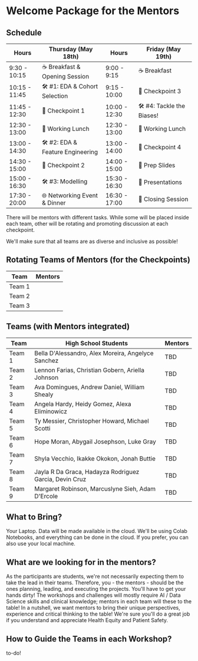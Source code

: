 # Welcome Package for the Mentors

## Schedule

| **Hours** | **Thursday (May 18th)** | **Hours** | **Friday (May 19th)** |
|-------|------------------|-------|----------------|
| 9:30 - 10:15  | ☕ Breakfast & Opening Session |  9:00 - 9:15 | ☕ Breakfast |
| 10:15 - 11:45 | 🛠️ #1: EDA & Cohort Selection | 9:15 - 10:00 | 🚩 Checkpoint 3 |
| 11:45 - 12:30 | 🚩 Checkpoint 1  | 10:00 - 12:30 | 🛠️ #4: Tackle the Biases! |
| 12:30 - 13:00 | 🍔 Working Lunch | 12:30 - 13:00 | 🍕 Working Lunch |
| 13:00 - 14:30 | 🛠️ #2: EDA & Feature Engineering | 13:00 - 14:00 | 🚩 Checkpoint 4 |
| 14:30 - 15:00 | 🚩 Checkpoint 2 | 14:00 - 15:00 | 📝 Prep Slides |
| 15:00 - 16:30 | 🛠️ #3: Modelling | 15:30 - 16:30 | 🎤 Presentations |
| 17:30 - 20:00 | 🌐 Networking Event & Dinner | 16:30 - 17:00 | 👋 Closing Session |


There will be mentors with different tasks. While some will be placed inside each team, other will be rotating and promoting discussion at each checkpoint.

We'll make sure that all teams are as diverse and inclusive as possible!

## Rotating Teams of Mentors (for the Checkpoints)

| Team | Mentors| 
| -- | -- |
| Team 1 | |
| Team 2 | |
| Team 3 | |



## Teams (with Mentors integrated)
| Team | High School Students | Mentors | 
| -- | -- | -- |
| Team 1 | Bella D'Alessandro, Alex Moreira, Angelyce Sanchez | TBD |
| Team 2 | Lennon Farias, Christian Gobern, Ariella Johnson | TBD |
| Team 3 | Ava Domingues, Andrew Daniel, William Shealy | TBD |
| Team 4 | Angela Hardy, Heidy Gomez, Alexa Eliminowicz | TBD |
| Team 5 | Ty Messier, Christopher Howard, Michael Scotti | TBD |
| Team 6 | Hope Moran, Abygail Josephson, Luke Gray | TBD |
| Team 7 | Shyla Vecchio, Ikakke Okokon, Jonah Buttie | TBD |
| Team 8 | Jayla R Da Graca, Hadayza Rodriguez Garcia, Devin Cruz | TBD |
| Team 9 | Margaret Robinson, Marcuslyne Sieh, Adam D'Ercole | TBD |

## What to Bring?
Your Laptop. Data will be made available in the cloud. We'll be using Colab Notebooks, and everything can be done in the cloud. If you prefer, you can also use your local machine.

## What are we looking for in the mentors?
As the participants are students, we're not necessarily expecting them to take the lead in their teams. Therefore, you - the mentors - should be the ones planning, leading, and executing the projects. You'll have to get your hands dirty! The workshops and challenges will mostly require AI / Data Science skills and clinical knowledge; mentors in each team will these to the table! In a nutshell, we want mentors to bring their unique perspectives, experience and critical thinking to the table! We're sure you'll do a great job if you understand and appreciate Health Equity and Patient Safety.

## How to Guide the Teams in each Workshop?
to-do!

